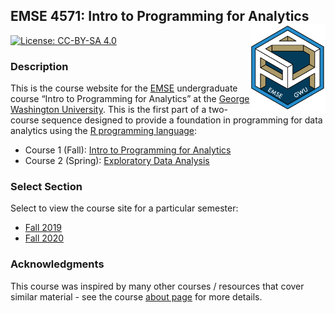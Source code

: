 
<!-- README.md is generated from README.Rmd. Please edit that file -->

## EMSE 4571: Intro to Programming for Analytics <a href='https://github.com/emse-eda-gwu/'><img src='images/p4a_hex_sticker.png' align="right" height="139"/></a>

<!-- badges: start -->

[![License: CC-BY-SA
4.0](https://img.shields.io/badge/License-CC%20BY--SA-lightgrey)](https://creativecommons.org/licenses/by-sa/4.0/)
<!-- badges: end -->

### Description

This is the course website for the
[EMSE](https://www.emse.seas.gwu.edu/) undergraduate course “Intro to
Programming for Analytics” at the [George Washington
University](https://www.gwu.edu/). This is the first part of a
two-course sequence designed to provide a foundation in programming for
data analytics using the [R programming
language](https://www.r-project.org/):

-   Course 1 (Fall): [Intro to Programming for
    Analytics](http://p4a.seas.gwu.edu/)
-   Course 2 (Spring): [Exploratory Data
    Analysis](http://eda.seas.gwu.edu/)

### Select Section

Select to view the course site for a particular semester:

-   [Fall 2019](http://p4a.seas.gwu.edu/2019-Fall/)
-   [Fall 2020](http://p4a.seas.gwu.edu/2020-Fall/)

### Acknowledgments

This course was inspired by many other courses / resources that cover
similar material - see the course [about
page](http://p4a.seas.gwu.edu/about.html) for more details.

